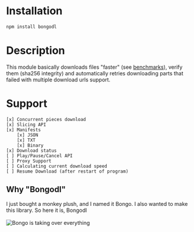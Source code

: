 # Installation
```sh
npm install bongodl
```
# Description
This module basically downloads files "faster" (see [benchmarks](#benchmarks)), verify them (sha256 integrity) and automatically retries downloading parts that failed with multiple download urls support.
# Support
    [x] Concurrent pieces download
    [x] Slicing API
    [x] Manifests
        [x] JSON
        [x] TXT
        [x] Binary
    [x] Download status
    [ ] Play/Pause/Cancel API
    [ ] Proxy Support
    [ ] Calculating current download speed
    [ ] Resume Download (after restart of program)
    
## Why "Bongodl"
I just bought a monkey plush, and I named it Bongo. I also wanted to make this library. So here it is, Bongodl<br><br>
![Bongo is taking over everything](https://cdn.discordapp.com/attachments/829306086800228363/830405155153379358/bongo.gif)